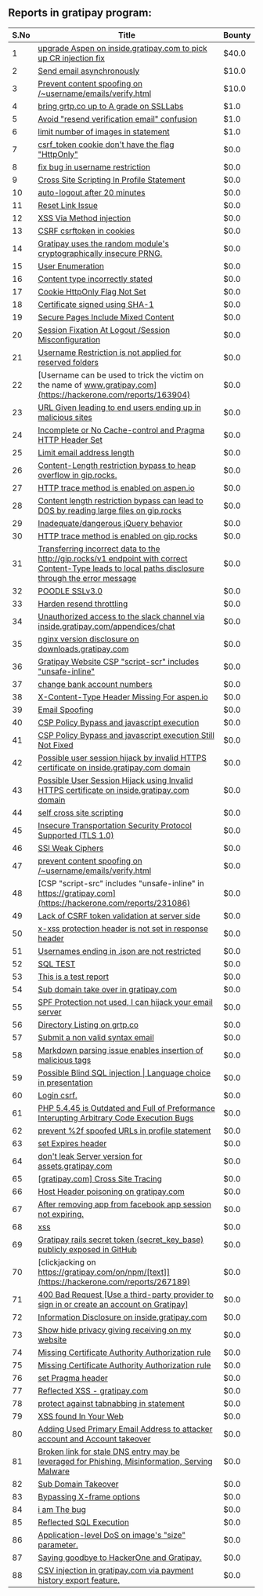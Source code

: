 ## Reports in gratipay program:
| S.No | Title | Bounty |
| ---- | ----- | ------ |
| 1 | [upgrade Aspen on inside.gratipay.com to pick up CR injection fix](https://hackerone.com/reports/143139) | $40.0 |
| 2 | [Send email asynchronously](https://hackerone.com/reports/128856) | $10.0 |
| 3 | [Prevent content spoofing on /~username/emails/verify.html](https://hackerone.com/reports/117187) | $10.0 |
| 4 | [bring grtp.co up to A grade on SSLLabs](https://hackerone.com/reports/131065) | $1.0 |
| 5 | [Avoid "resend verification email" confusion](https://hackerone.com/reports/156542) | $1.0 |
| 6 | [limit number of images in statement](https://hackerone.com/reports/117739) | $1.0 |
| 7 | [csrf_token cookie don't have the flag "HttpOnly"](https://hackerone.com/reports/123900) | $0.0 |
| 8 | [fix bug in username restriction](https://hackerone.com/reports/128121) | $0.0 |
| 9 | [Cross Site Scripting In Profile Statement ](https://hackerone.com/reports/162120) | $0.0 |
| 10 | [auto-logout after 20 minutes](https://hackerone.com/reports/123897) | $0.0 |
| 11 | [Reset Link Issue](https://hackerone.com/reports/161918) | $0.0 |
| 12 | [XSS Via Method injection](https://hackerone.com/reports/161621) | $0.0 |
| 13 | [CSRF csrftoken in cookies](https://hackerone.com/reports/174228) | $0.0 |
| 14 | [Gratipay uses the random module's cryptographically insecure PRNG.](https://hackerone.com/reports/190373) | $0.0 |
| 15 | [User Enumeration](https://hackerone.com/reports/192986) | $0.0 |
| 16 | [Content type incorrectly stated](https://hackerone.com/reports/190964) | $0.0 |
| 17 | [Cookie HttpOnly Flag Not Set ](https://hackerone.com/reports/190194) | $0.0 |
| 18 | [Certificate signed using SHA-1](https://hackerone.com/reports/190015) | $0.0 |
| 19 | [Secure Pages Include Mixed Content](https://hackerone.com/reports/185835) | $0.0 |
| 20 | [Session Fixation At Logout /Session Misconfiguration](https://hackerone.com/reports/193556) | $0.0 |
| 21 | [Username Restriction is not applied for reserved folders](https://hackerone.com/reports/163949) | $0.0 |
| 22 | [Username can be used to trick the victim on the name of www.gratipay.com](https://hackerone.com/reports/163904) | $0.0 |
| 23 | [URL Given leading to end users ending up in malicious sites](https://hackerone.com/reports/209821) | $0.0 |
| 24 | [Incomplete or No Cache-control and Pragma HTTP Header Set](https://hackerone.com/reports/185833) | $0.0 |
| 25 | [Limit email address length](https://hackerone.com/reports/127995) | $0.0 |
| 26 | [Content-Length restriction bypass to heap overflow in gip.rocks.](https://hackerone.com/reports/214449) | $0.0 |
| 27 | [HTTP trace method is enabled on aspen.io](https://hackerone.com/reports/203409) | $0.0 |
| 28 | [Content length restriction bypass can lead to DOS by reading large files on gip.rocks](https://hackerone.com/reports/203388) | $0.0 |
| 29 | [Inadequate/dangerous jQuery behavior](https://hackerone.com/reports/211149) | $0.0 |
| 30 | [HTTP trace method is enabled on gip.rocks](https://hackerone.com/reports/203384) | $0.0 |
| 31 | [Transferring incorrect data to the http://gip.rocks/v1 endpoint with correct Content-Type leads to local paths disclosure through the error message](https://hackerone.com/reports/219601) | $0.0 |
| 32 | [POODLE SSLv3.0](https://hackerone.com/reports/219499) | $0.0 |
| 33 | [Harden resend throttling](https://hackerone.com/reports/108645) | $0.0 |
| 34 | [Unauthorized access to the slack channel via inside.gratipay.com/appendices/chat](https://hackerone.com/reports/226648) | $0.0 |
| 35 | [nginx version disclosure on downloads.gratipay.com](https://hackerone.com/reports/157507) | $0.0 |
| 36 | [Gratipay Website CSP "script-scr" includes "unsafe-inline"](https://hackerone.com/reports/231510) | $0.0 |
| 37 | [change bank account numbers](https://hackerone.com/reports/90805) | $0.0 |
| 38 | [X-Content-Type Header Missing For aspen.io](https://hackerone.com/reports/118033) | $0.0 |
| 39 | [Email Spoofing](https://hackerone.com/reports/240987) | $0.0 |
| 40 | [CSP Policy Bypass and javascript execution](https://hackerone.com/reports/241192) | $0.0 |
| 41 | [CSP Policy Bypass and javascript execution Still Not Fixed](https://hackerone.com/reports/241341) | $0.0 |
| 42 | [Possible user session hijack by invalid HTTPS certificate on inside.gratipay.com domain](https://hackerone.com/reports/241892) | $0.0 |
| 43 | [Possible User Session Hijack using Invalid HTTPS certificate on inside.gratipay.com domain](https://hackerone.com/reports/242622) | $0.0 |
| 44 | [self cross site scripting](https://hackerone.com/reports/245762) | $0.0 |
| 45 | [Insecure Transportation Security Protocol Supported (TLS 1.0)](https://hackerone.com/reports/163812) | $0.0 |
| 46 | [SSl Weak Ciphers](https://hackerone.com/reports/244070) | $0.0 |
| 47 | [prevent content spoofing on /~username/emails/verify.html](https://hackerone.com/reports/126010) | $0.0 |
| 48 | [CSP "script-src" includes "unsafe-inline" in https://gratipay.com](https://hackerone.com/reports/231086) | $0.0 |
| 49 | [Lack of CSRF token validation at server side](https://hackerone.com/reports/163815) | $0.0 |
| 50 | [x-xss protection header is not set in response header](https://hackerone.com/reports/162336) | $0.0 |
| 51 | [Usernames ending in .json are not restricted](https://hackerone.com/reports/161935) | $0.0 |
| 52 | [SQL TEST](https://hackerone.com/reports/248037) | $0.0 |
| 53 | [This is a test report](https://hackerone.com/reports/151165) | $0.0 |
| 54 | [Sub domain take over in gratipay.com](https://hackerone.com/reports/257331) | $0.0 |
| 55 | [SPF Protection not used, I can hijack your email server](https://hackerone.com/reports/93157) | $0.0 |
| 56 | [Directory Listing on grtp.co](https://hackerone.com/reports/109116) | $0.0 |
| 57 | [Submit a non valid syntax email](https://hackerone.com/reports/131053) | $0.0 |
| 58 | [Markdown parsing issue enables insertion of malicious tags](https://hackerone.com/reports/116512) | $0.0 |
| 59 | [Possible Blind SQL injection &#124; Language choice in presentation](https://hackerone.com/reports/131047) | $0.0 |
| 60 | [Login csrf.](https://hackerone.com/reports/117195) | $0.0 |
| 61 | [PHP 5.4.45 is Outdated and Full of Preformance Interupting Arbitrary Code Execution Bugs](https://hackerone.com/reports/131452) | $0.0 |
| 62 | [prevent %2f spoofed URLs in profile statement](https://hackerone.com/reports/128910) | $0.0 |
| 63 | [set Expires header](https://hackerone.com/reports/145207) | $0.0 |
| 64 | [don't leak Server version for assets.gratipay.com](https://hackerone.com/reports/151302) | $0.0 |
| 65 | [[gratipay.com] Cross Site Tracing](https://hackerone.com/reports/152834) | $0.0 |
| 66 | [Host Header poisoning on gratipay.com](https://hackerone.com/reports/158482) | $0.0 |
| 67 | [After removing app from facebook app session not expiring.](https://hackerone.com/reports/129209) | $0.0 |
| 68 | [xss ](https://hackerone.com/reports/262005) | $0.0 |
| 69 | [Gratipay rails secret token (secret_key_base) publicly exposed in GitHub](https://hackerone.com/reports/262620) | $0.0 |
| 70 | [clickjacking on https://gratipay.com/on/npm/[text]](https://hackerone.com/reports/267189) | $0.0 |
| 71 | [400 Bad Request [Use a third-party provider to sign in or create an account on Gratipay]](https://hackerone.com/reports/267212) | $0.0 |
| 72 | [Information Disclosure on inside.gratipay.com](https://hackerone.com/reports/267213) | $0.0 |
| 73 | [Show hide privacy giving receiving on my website ](https://hackerone.com/reports/262088) | $0.0 |
| 74 | [Missing Certificate Authority Authorization rule](https://hackerone.com/reports/261706) | $0.0 |
| 75 | [Missing Certificate Authority Authorization rule](https://hackerone.com/reports/260928) | $0.0 |
| 76 | [set Pragma header](https://hackerone.com/reports/145206) | $0.0 |
| 77 | [Reflected XSS - gratipay.com](https://hackerone.com/reports/262852) | $0.0 |
| 78 | [protect against tabnabbing in statement](https://hackerone.com/reports/109161) | $0.0 |
| 79 | [XSS found In Your Web](https://hackerone.com/reports/164922) | $0.0 |
| 80 | [Adding Used Primary Email Address to attacker account and Account takeover](https://hackerone.com/reports/273647) | $0.0 |
| 81 | [Broken link for stale DNS entry may be leveraged for Phishing, Misinformation, Serving Malware](https://hackerone.com/reports/279351) | $0.0 |
| 82 | [Sub Domain Takeover](https://hackerone.com/reports/221133) | $0.0 |
| 83 | [Bypassing X-frame options ](https://hackerone.com/reports/283951) | $0.0 |
| 84 | [i am The bug](https://hackerone.com/reports/284807) | $0.0 |
| 85 | [Reflected SQL Execution](https://hackerone.com/reports/284811) | $0.0 |
| 86 | [Application-level DoS on image's "size" parameter.](https://hackerone.com/reports/247700) | $0.0 |
| 87 | [Saying goodbye to HackerOne and Gratipay.](https://hackerone.com/reports/286728) | $0.0 |
| 88 | [CSV injection in gratipay.com via payment history export feature.](https://hackerone.com/reports/219323) | $0.0 |